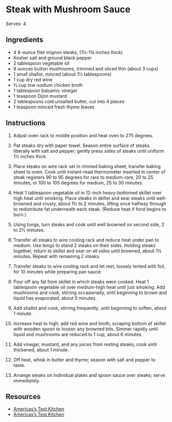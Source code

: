# Steak with Mushroom Sauce

Serves: 4

## Ingredients

* 4 8-ounce filet mignon steaks, (1½-1¾ inches thick)
* Kosher salt and ground black pepper
* 2 tablespoon vegetable oil
* 8 ounces button mushrooms, trimmed and sliced thin (about 3 cups)
* 1 small shallot, minced (about 1½ tablespoons)
* 1 cup dry red wine
* ½ cup low-sodium chicken broth
* 1 tablespoon balsamic vinegar
* 1 teaspoon Dijon mustard
* 2 tablespoons cold unsalted butter, cut into 4 pieces
* 1 teaspoon minced fresh thyme leaves

## Instructions

1. Adjust oven rack to middle position and heat oven to 275 degrees.

2. Pat steaks dry with paper towel. Season entire surface of steaks liberally with salt and pepper; gently press sides of steaks until uniform 1½ inches thick.

3. Place steaks on wire rack set in rimmed baking sheet; transfer baking sheet to oven. Cook until instant-read thermometer inserted in center of steak registers 90 to 95 degrees for rare to medium-rare, 20 to 25 minutes, or 100 to 105 degrees for medium, 25 to 30 minutes.

4. Heat 1 tablespoon vegetable oil in 12-inch heavy-bottomed skillet over high heat until smoking. Place steaks in skillet and sear steaks until well-browned and crusty, about 1½ to 2 minutes, lifting once halfway through to redistribute fat underneath each steak. (Reduce heat if fond begins to burn.)

5. Using tongs, turn steaks and cook until well browned on second side, 2 to 2½ minutes.

6. Transfer all steaks to wire cooling rack and reduce heat under pan to medium. Use tongs to stand 2 steaks on their sides. Holding steaks together, return to skillet and sear on all sides until browned, about 1½ minutes. Repeat with remaining 2 steaks.

7. Transfer steaks to wire cooling rack and let rest, loosely tented with foil, for 10 minutes while preparing pan sauce.

8. Pour off any fat from skillet in which steaks were cooked. Heat 1 tablespoon vegetable oil over medium-high heat until just smoking. Add mushrooms and cook, stirring occasionally, until beginning to brown and liquid has evaporated, about 5 minutes.

9. Add shallot and cook, stirring frequently, until beginning to soften, about 1 minute.

10. Increase heat to high; add red wine and broth, scraping bottom of skillet with wooden spoon to loosen any browned bits. Simmer rapidly until liquid and mushrooms are reduced to 1 cup, about 6 minutes.

11. Add vinegar, mustard, and any juices from resting steaks; cook until thickened, about 1 minute.

12. Off heat, whisk in butter and thyme; season with salt and pepper to taste.

13. Arrange steaks on individual plates and spoon sauce over steaks; serve immediately.


## Resources

* [Americas’s Test Kitchen](https://www.americastestkitchen.com/recipes/3564-pan-seared-thick-cut-strip-steaks)
* [Americas’s Test Kitchen](http://www.github.com)
